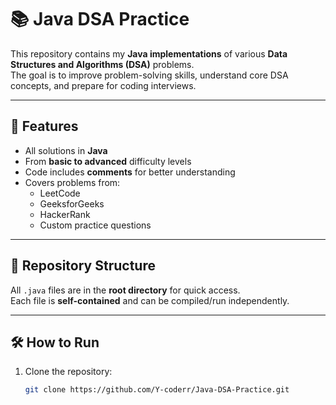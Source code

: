 # 📚 Java DSA Practice

This repository contains my **Java implementations** of various **Data Structures and Algorithms (DSA)** problems.  
The goal is to improve problem-solving skills, understand core DSA concepts, and prepare for coding interviews.

---

## 🚀 Features
- All solutions in **Java**
- From **basic to advanced** difficulty levels
- Code includes **comments** for better understanding
- Covers problems from:
  - LeetCode
  - GeeksforGeeks
  - HackerRank
  - Custom practice questions

---

## 📂 Repository Structure
All `.java` files are in the **root directory** for quick access.  
Each file is **self-contained** and can be compiled/run independently.

---

## 🛠️ How to Run
1. Clone the repository:
   ```bash
   git clone https://github.com/Y-coderr/Java-DSA-Practice.git

